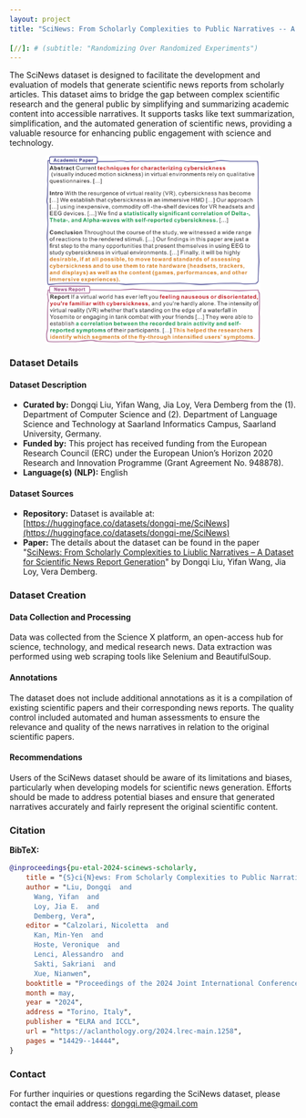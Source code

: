 ```yaml
---
layout: project
title: "SciNews: From Scholarly Complexities to Public Narratives -- A Dataset for Scientific News Report Generation"

[//]: # (subtitle: "Randomizing Over Randomized Experiments")
---
```


<script src="https://cdn.mathjax.org/mathjax/latest/MathJax.js?config=TeX-AMS-MML_HTMLorMML" type="text/javascript"></script>

The SciNews dataset is designed to facilitate the development and evaluation of models that generate scientific news reports from scholarly articles. This dataset aims to bridge the gap between complex scientific research and the general public by simplifying and summarizing academic content into accessible narratives. It supports tasks like text summarization, simplification, and the automated generation of scientific news, providing a valuable resource for enhancing public engagement with science and technology.

<div style="display: flex; justify-content: center;">
    <img src="../assets/publications/COLING2024/SciNews.png" alt="SciNews" style="max-width:75%;">
</div>



### Dataset Details

#### Dataset Description

- **Curated by:** Dongqi Liu, Yifan Wang, Jia Loy, Vera Demberg from the (1). Department of Computer Science and (2). Department of Language Science and Technology at Saarland Informatics Campus, Saarland University, Germany.
- **Funded by:** This project has received funding from the European Research Council (ERC) under the European Union’s Horizon 2020 Research and Innovation Programme (Grant Agreement No. 948878).
- **Language(s) (NLP):** English

#### Dataset Sources


- **Repository:** Dataset is available at: [https://huggingface.co/datasets/dongqi-me/SciNews](https://huggingface.co/datasets/dongqi-me/SciNews)
- **Paper:** The details about the dataset can be found in the paper "[SciNews: From Scholarly Complexities to Liublic Narratives – A Dataset for Scientific News Report Generation](https://aclanthology.org/2024.lrec-main.1258/)" by Dongqi Liu, Yifan Wang, Jia Loy, Vera Demberg.

### Dataset Creation

#### Data Collection and Processing

Data was collected from the Science X platform, an open-access hub for science, technology, and medical research news. Data extraction was performed using web scraping tools like Selenium and BeautifulSoup.

#### Annotations

The dataset does not include additional annotations as it is a compilation of existing scientific papers and their corresponding news reports. The quality control included automated and human assessments to ensure the relevance and quality of the news narratives in relation to the original scientific papers.

#### Recommendations

Users of the SciNews dataset should be aware of its limitations and biases, particularly when developing models for scientific news generation. Efforts should be made to address potential biases and ensure that generated narratives accurately and fairly represent the original scientific content.

### Citation

**BibTeX:**

```bibtex
@inproceedings{pu-etal-2024-scinews-scholarly,
    title = "{S}ci{N}ews: From Scholarly Complexities to Public Narratives {--} a Dataset for Scientific News Report Generation",
    author = "Liu, Dongqi  and
      Wang, Yifan  and
      Loy, Jia E.  and
      Demberg, Vera",
    editor = "Calzolari, Nicoletta  and
      Kan, Min-Yen  and
      Hoste, Veronique  and
      Lenci, Alessandro  and
      Sakti, Sakriani  and
      Xue, Nianwen",
    booktitle = "Proceedings of the 2024 Joint International Conference on Computational Linguistics, Language Resources and Evaluation (LREC-COLING 2024)",
    month = may,
    year = "2024",
    address = "Torino, Italy",
    publisher = "ELRA and ICCL",
    url = "https://aclanthology.org/2024.lrec-main.1258",
    pages = "14429--14444",
}
```

### Contact

For further inquiries or questions regarding the SciNews dataset, please contact the email address: dongqi.me@gmail.com

